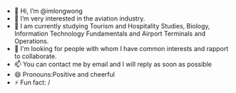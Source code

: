 - 👋 Hi, I’m @imlongwong
- 👀 I’m very interested in the aviation industry.
- 🌱 I am currently studying Tourism and Hospitality Studies, Biology, Information Technology Fundamentals and Airport Terminals and Operations.
- 💞️ I'm looking for people with whom I have common interests and rapport to collaborate.
- 📫 You can contact me by email and I will reply as soon as possible
- 😄 Pronouns:Positive and cheerful
- ⚡ Fun fact: /

<!---
imlongwong/imlongwong is a ✨ special ✨ repository because its `README.md` (this file) appears on your GitHub profile.
You can click the Preview link to take a look at your changes.
--->
